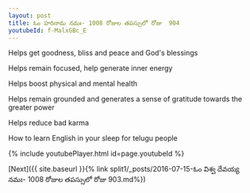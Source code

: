 ```yaml
---
layout: post
title: ఓం హరినామ నమః- 1008 రోజుల తపస్సులో రోజు  904
youtubeId: f-MalxGBc_E
---
```

 
 
Helps get goodness, bliss and peace and God's blessings
 
Helps remain focused, help generate inner energy 
 
Helps boost physical and mental health 
 
Helps remain grounded and generates a sense of gratitude towards the greater power 
 
Helps reduce bad karma
 
How to learn English in your sleep for telugu people
 
 
 
 


{% include youtubePlayer.html id=page.youtubeId %}
 
[Next]({{ site.baseurl }}{% link split1/_posts/2016-07-15-ఓం విశ్వ దేవయ్య నమః- 1008 రోజుల తపస్సులో రోజు  903.md%})
 
